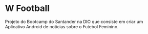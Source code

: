 # W Football
Projeto do Bootcamp do Santander na DIO que consiste em criar um Aplicativo Android de notícias sobre o Futebol Feminino.
